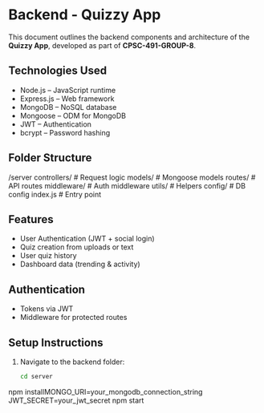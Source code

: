 # Backend - Quizzy App

This document outlines the backend components and architecture of the **Quizzy App**, developed as part of **CPSC-491-GROUP-8**.

## Technologies Used

- Node.js – JavaScript runtime
- Express.js – Web framework
- MongoDB – NoSQL database
- Mongoose – ODM for MongoDB
- JWT – Authentication
- bcrypt – Password hashing

## Folder Structure

/server
controllers/       # Request logic
models/            # Mongoose models
routes/            # API routes
middleware/        # Auth middleware
utils/             # Helpers
config/            # DB config
index.js           # Entry point

## Features

- User Authentication (JWT + social login)
- Quiz creation from uploads or text
- User quiz history
- Dashboard data (trending & activity)

## Authentication

- Tokens via JWT
- Middleware for protected routes

## Setup Instructions

1. Navigate to the backend folder:
   ```bash
   cd server
npm installMONGO_URI=your_mongodb_connection_string
JWT_SECRET=your_jwt_secret
npm start
